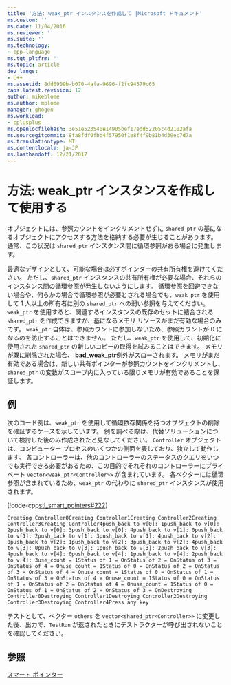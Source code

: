 ```yaml
---
title: '方法: weak_ptr インスタンスを作成して |Microsoft ドキュメント'
ms.custom: ''
ms.date: 11/04/2016
ms.reviewer: ''
ms.suite: ''
ms.technology:
- cpp-language
ms.tgt_pltfrm: ''
ms.topic: article
dev_langs:
- C++
ms.assetid: 8dd6909b-b070-4afa-9696-f2fc94579c65
caps.latest.revision: 12
author: mikeblome
ms.author: mblome
manager: ghogen
ms.workload:
- cplusplus
ms.openlocfilehash: 3e51e523540e14905bef17edd52205c4d2102afa
ms.sourcegitcommit: 8fa8fdf0fbb4f57950f1e8f4f9b81b4d39ec7d7a
ms.translationtype: MT
ms.contentlocale: ja-JP
ms.lasthandoff: 12/21/2017
---
```

# <a name="how-to-create-and-use-weakptr-instances"></a>方法: weak_ptr インスタンスを作成して使用する
オブジェクトには、参照カウントをインクリメントせずに `shared_ptr` の基になるオブジェクトにアクセスする方法を格納する必要が生じることがあります。 通常、この状況は `shared_ptr` インスタンス間に循環参照がある場合に発生します。  
  
 最適なデザインとして、可能な場合は必ずポインターの共有所有権を避けてください。 ただし、`shared_ptr` インスタンスの共有所有権が必要な場合、それらのインスタンス間の循環参照が発生しないようにします。 循環参照を回避できない場合や、何らかの場合で循環参照が必要とされる場合でも、`weak_ptr` を使用して 1 人以上の所有者に別の `shared_ptr` への弱い参照を与えてください。 `weak_ptr` を使用すると、関連するインスタンスの既存のセットに結合される `shared_ptr` を作成できますが、基になるメモリ リソースがまだ有効な場合のみです。 `weak_ptr` 自体は、参照カウントに参加しないため、参照カウントが 0 になるのを防止することはできません。 ただし、`weak_ptr` を使用して、初期化に使用された `shared_ptr` の新しいコピーの取得を試みることはできます。 メモリが既に削除された場合、 **bad_weak_ptr**例外がスローされます。 メモリがまだ有効である場合は、新しい共有ポインターが参照カウントをインクリメントし、`shared_ptr` の変数がスコープ内に入っている限りメモリが有効であることを保証します。  
  
## <a name="example"></a>例  
 次のコード例は、`weak_ptr` を使用して循環依存関係を持つオブジェクトの削除を確証するケースを示しています。 例を調べる際は、代替ソリューションについて検討した後のみ作成されたと見なしてください。 `Controller` オブジェクトは、コンピューター プロセスのいくつかの側面を表しており、独立して動作します。 各コントローラーは、他のコントローラーのステータスのクエリをいつでも実行できる必要があるため、この目的でそれぞれのコントローラーにプライベート `vector<weak_ptr<Controller>>` が含まれています。 各ベクターには循環参照が含まれているため、`weak_ptr` の代わりに `shared_ptr` インスタンスが使用されます。  
  
 [!code-cpp[stl_smart_pointers#222](../cpp/codesnippet/CPP/how-to-create-and-use-weak-ptr-instances_1.cpp)]  
  
```Output  
Creating Controller0Creating Controller1Creating Controller2Creating Controller3Creating Controller4push_back to v[0]: 1push_back to v[0]: 2push_back to v[0]: 3push_back to v[0]: 4push_back to v[1]: 0push_back to v[1]: 2push_back to v[1]: 3push_back to v[1]: 4push_back to v[2]: 0push_back to v[2]: 1push_back to v[2]: 3push_back to v[2]: 4push_back to v[3]: 0push_back to v[3]: 1push_back to v[3]: 2push_back to v[3]: 4push_back to v[4]: 0push_back to v[4]: 1push_back to v[4]: 2push_back to v[4]: 3use_count = 1Status of 1 = OnStatus of 2 = OnStatus of 3 = OnStatus of 4 = Onuse_count = 1Status of 0 = OnStatus of 2 = OnStatus of 3 = OnStatus of 4 = Onuse_count = 1Status of 0 = OnStatus of 1 = OnStatus of 3 = OnStatus of 4 = Onuse_count = 1Status of 0 = OnStatus of 1 = OnStatus of 2 = OnStatus of 4 = Onuse_count = 1Status of 0 = OnStatus of 1 = OnStatus of 2 = OnStatus of 3 = OnDestroying Controller0Destroying Controller1Destroying Controller2Destroying Controller3Destroying Controller4Press any key  
```  
  
 テストとして、ベクター `others` を `vector<shared_ptr<Controller>>` に変更した後、出力で、`TestRun` が返されたときにデストラクターが呼び出されないことを確認してください。  
  
## <a name="see-also"></a>参照  
 [スマート ポインター](../cpp/smart-pointers-modern-cpp.md)